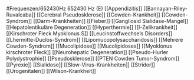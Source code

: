 #Frequenzen/652430Hz
652430 Hz (E)
[[Appendizitis]]
[[Bannayan-Riley-Ruvalcaba]]
[[Cerebral Pseudosklerose]]
[[Cowden-Krankheit]]
[[Cowden-Syndrom]]
[[Darm-Krankheiten]]
[[Fieber]]
[[Gangliosid Sialidase-Mangel]]
[[Hepatolentikuläre Degeneration]]
[[Hyperthermie]]
[[I-Zellkrankheit]]
[[Kirschroter Fleck Myoklonus S]]
[[Leucinstoffwechsels Disorders]]
[[Lhermitte-Duclos-Syndrom]]
[[Lipomucopolysaccharidosis]]
[[Mehrere Cowden-Syndrom]]
[[Mucolipidose]]
[[Mucolipidoses]]
[[Myoklonus kirschroter Fleck]]
[[Neurohepatic Degeneration]]
[[Pseudo-Hurler Polydystrophie]]
[[Pseudosklerose]]
[[PTEN Cowden Tumor-Syndrom]]
[[Pyrexie]]
[[Sialidose]]
[[Slow-Virus-Krankheiten]]
[[Stridor]]
[[Urogenitalen]]
[[Wilson-Krankheit]]